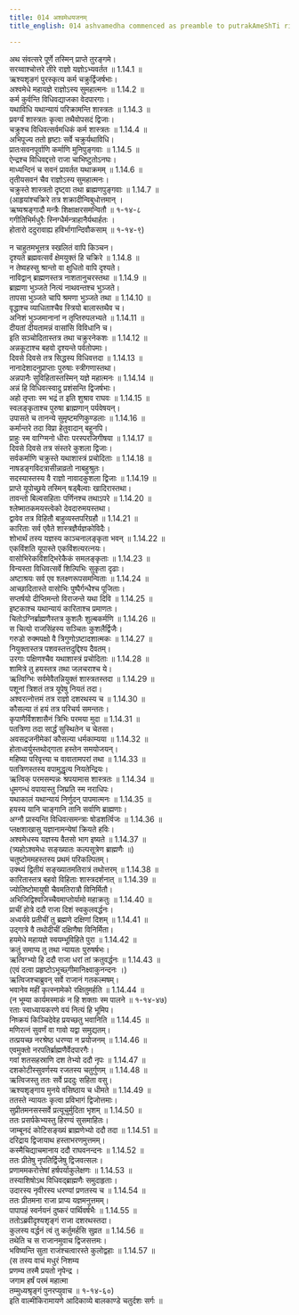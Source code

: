 ```yaml
---
title: 014 अश्वमेधयजनम्
title_english: 014 ashvamedha commenced as preamble to putrakAmeShTi ritual

---
```




  
अथ संवत्सरे पूर्णे तस्मिन् प्राप्ते तुरङ्गमे।  
सरय्वाश्चोत्तरे तीरे राज्ञो यज्ञोऽभ्यवर्तत ॥ 1.14.1 ॥   
ऋश्यशृङगं पुरस्कृत्य कर्म चक्रुर्द्विजर्षभाः।  
अश्वमेधे महायज्ञे राज्ञोऽस्य सुमहात्मनः ॥ 1.14.2 ॥   
कर्म कुर्वन्ति विधिवद्याजका वेदपारगाः।  
यथाविधि यथान्यायं परिक्रामन्ति शास्त्रतः ॥ 1.14.3 ॥   
प्रवर्ग्यं शास्त्रतः कृत्वा तथैवोपसदं द्विजाः।  
चक्रुश्च विधिवत्सर्वमधिकं कर्म शास्त्रतः ॥ 1.14.4 ॥   
अभिपूज्य ततो हृष्टाः सर्वे चक्रुर्यथाविधि।  
प्रातःसवनपूर्वाणि कर्माणि मुनिपुङ्गवाः ॥ 1.14.5 ॥   
ऐन्द्रश्च विधिवद्दत्तो राजा चाभिष्टुतोऽनघः।  
माध्यन्दिनं च सवनं प्रावर्तत यथाक्रमम् ॥ 1.14.6 ॥   
तृतीयसवनं चैव राज्ञोऽस्य सुमहात्मनः।  
चक्रुस्ते शास्त्रतो दृष्ट्वा तथा ब्राह्मणपुङ्गवाः ॥ 1.14.7 ॥   
(आहृयांश्चक्रिरे तत्र शक्रादीन्विबुधोत्तमान् ।  
ऋष्यश्रङ्गादौ मन्त्रैः शिक्षाक्षरसमन्वितौ ॥ १-१४-८  
गगीतिभिर्मधुरैः स्निग्धैर्मन्त्राहानैर्यथार्हतः ।  
होतारो ददुरावाह्य हविर्भागान्दिवौकसाम् ॥ १-१४-९)  

न चाहुतमभूत्तत्र स्खलितं वापि किञ्चन।  
दृश्यते ब्रह्मवत्सर्वं क्षेमयुक्तं हि चक्रिरे ॥ 1.14.8 ॥   
न तेष्वहस्सु श्रान्तो वा क्षुधितो वापि दृश्यते।  
नाविद्वान् ब्राह्मणस्तत्र नाशतानुचरस्तथा ॥ 1.14.9 ॥   
ब्राह्मणा भुञ्जते नित्यं नाथवन्तश्च भुञ्जते।  
तापसा भुञ्जते चापि श्रमणा भुञ्जते तथा ॥ 1.14.10 ॥   
वृद्धाश्च व्याधिताश्चैव स्त्रियो बालास्तथैव च।  
अनिशं भुञ्जमानानां न तृप्तिरुपलभ्यते ॥ 1.14.11 ॥   
दीयतां दीयतामन्नं वासांसि विविधानि च।  
इति सञ्चोदितास्तत्र तथा चक्रुरनेकशः ॥ 1.14.12 ॥   
अन्नकूटाश्च बहवो दृश्यन्ते पर्वतोपमाः।  
दिवसे दिवसे तत्र सिद्धस्य विधिवत्तदा ॥ 1.14.13 ॥   
नानादेशादनुप्राप्ताः पुरुषाः स्त्रीगणास्तथा।  
अन्नपानैः सुविहितास्तस्मिन् यज्ञे महात्मनः ॥ 1.14.14 ॥   
अन्नं हि विधिवत्स्वादु प्रशंसन्ति द्विजर्षभाः।  
अहो तृप्ताः स्म भद्रं त इति शुश्राव राघवः ॥ 1.14.15 ॥   
स्वलङ्कृताश्च पुरुषा ब्राह्मणान् पर्यवेषयन्।  
उपासते च तानन्ये सुमृष्टमणिकुण्डलाः ॥ 1.14.16 ॥   
कर्मान्तरे तदा विप्रा हेतुवादान् बहूनपि।  
प्राहुः स्म वाग्ग्मिनो धीराः परस्परजिगीषया ॥ 1.14.17 ॥   
दिवसे दिवसे तत्र संस्तरे कुशला द्विजाः।  
सर्वकर्माणि चक्रुस्ते यथाशास्त्रं प्रचोदिताः ॥ 1.14.18 ॥   
नाषडङ्गविदत्रासीन्नाव्रतो नाबहुश्रुतः।  
सदस्यास्तस्य वै राज्ञो नावादकुशला द्विजाः ॥ 1.14.19 ॥   
प्राप्ते यूपोच्छ्रये तस्मिन् षड्बैल्वाः खादिरास्तथा।  
तावन्तो बिल्वसहिताः पर्णिनश्च तथाऽपरे ॥ 1.14.20 ॥   
श्लेष्मातकमयस्त्वेको देवदारुमयस्तथा।  
द्वावेव तत्र विहितौ बाहुव्यस्तपरिग्रहौ ॥ 1.14.21 ॥   
कारिताः सर्व एवैते शास्त्रज्ञैर्यज्ञकोविदैः।  
शोभार्थं तस्य यज्ञस्य काञ्चनालङ्कृता भवन् ॥ 1.14.22 ॥   
एकविंशति यूपास्ते एकविंशत्यरत्नयः।  
वासोभिरेकविंशद्भिरेकैकं समलङ्कृताः ॥ 1.14.23 ॥   
विन्यस्ता विधिवत्सर्वे शिल्पिभिः सुकृता दृढाः।  
अष्टाश्रयः सर्व एव श्लक्ष्णरूपसमन्विताः ॥ 1.14.24 ॥   
आच्छादितास्ते वासोभिः पुष्पैर्गन्धैश्च पूजिताः।  
सप्तर्षयो दीप्तिमन्तो विराजन्ते यथा दिवि ॥ 1.14.25 ॥   
इष्टकाश्च यथान्यायं कारिताश्च प्रमाणतः।  
चितोऽग्निर्ब्राह्मणैस्तत्र कुशलैः शुल्बकर्मणि ॥ 1.14.26 ॥   
स चित्यो राजसिंहस्य सञ्चितः कुशलैर्द्विजैः।  
गरुडो रुक्मपक्षो वै त्रिगुणोऽष्टादशात्मकः ॥ 1.14.27 ॥   
नियुक्तास्तत्र पशवस्तत्तदुद्दिश्य दैवतम्।  
उरगाः पक्षिणश्चैव यथाशास्त्रं प्रचोदिताः ॥ 1.14.28 ॥   
शामित्रे तु हयस्तत्र तथा जलचराश्च ये।  
ऋत्विग्भिः सर्वमेवैतन्नियुक्तं शास्त्रतस्तदा ॥ 1.14.29 ॥   
पशूनां त्रिशतं तत्र यूपेषु नियतं तदा।  
अश्वरत्नोत्तमं तत्र राज्ञो दशरथस्य च ॥ 1.14.30 ॥   
कौसल्या तं हयं तत्र परिचर्य समन्ततः।  
कृपाणैर्विशशासैनं त्रिभिः परमया मुदा ॥ 1.14.31 ॥   
पतत्रिणा तदा सार्द्धं सुस्थितेन च चेतसा।  
अवसद्रजनीमेकां कौसल्या धर्मकाम्यया ॥ 1.14.32 ॥   
होताध्वर्युस्तथोद्गाता हस्तेन समयोजयन्।  
महिष्या परिवृत्त्या च वावातामपरां तथा ॥ 1.14.33 ॥   
पतत्रिणस्तस्य वपामुद्धृत्य नियतेन्द्रियः।  
ऋत्विक् परमसम्पन्नः श्रपयामास शास्त्रतः ॥ 1.14.34 ॥   
धूमगन्धं वपायास्तु जिघ्रति स्म नराधिपः।  
यथाकालं यथान्यायं निर्णुदन् पापमात्मनः ॥ 1.14.35 ॥   
हयस्य यानि चाङ्गानि तानि सर्वाणि ब्राह्मणाः।  
अग्नौ प्रास्यन्ति विधिवत्समन्त्राः षोडशर्त्विजः ॥ 1.14.36 ॥   
प्लक्षशाखासु यज्ञानामन्येषां क्रियते हविः।  
अश्वमेधस्य यज्ञस्य वैतसो भाग इष्यते ॥ 1.14.37 ॥   
(त्र्यहोऽश्वमेधः सङ्ख्यातः कल्पसूत्रेण ब्राह्मणैः ॥)  
चतुष्टोममहस्तस्य प्रथमं परिकल्पितम्।  
उक्थ्यं द्वितीयं सङ्ख्यातमतिरात्रं तथोत्तरम् ॥ 1.14.38 ॥   
कारितास्तत्र बहवो विहिताः शास्त्रदर्शनात् ॥ 1.14.39 ॥   
ज्योतिष्टोमायुषी चैवमतिरात्रौ विनिर्मितौ।  
अभिजिद्विश्वजिच्चैवमाप्तोर्यामो महाक्रतुः ॥ 1.14.40 ॥   
प्राचीं होत्रे ददौ राजा दिशं स्वकुलवर्द्धनः।  
अध्वर्यवे प्रतीचीं तु ब्रह्मणे दक्षिणां दिशम् ॥ 1.14.41 ॥   
उद्गात्रे वै तथोदीचीं दक्षिणैषा विनिर्मिता।  
हयमेधे महायज्ञे स्वयम्भूविहिते पुरा ॥ 1.14.42 ॥   
क्रतुं समाप्य तु तथा न्यायतः पुरुषर्षभः।  
ऋत्विग्भ्यो हि ददौ राजा धरां तां क्रतुवर्द्धनः ॥ 1.14.43 ॥   
(एवं दत्वा प्रहृष्टोऽभूच्छ्गीमानिक्ष्वाकुनन्दनः ।)  
ऋत्विजश्चाब्रुवन् सर्वे राजानं गतकल्मषम्।  
भवानेव महीं कृत्स्नामेको रक्षितुमर्हति ॥ 1.14.44 ॥   
(न भूम्या कार्यमस्माकं न हि शक्ताः स्म पालने ॥ १-१४-४७)  
रताः स्वाध्यायकरणे वयं नित्यं हि भूमिप।  
निष्क्रयं किञ्चिदेवेह प्रयच्छतु भवानिति ॥ 1.14.45 ॥   
मणिरत्नं सुवर्णं वा गावो यद्वा समुद्यतम्।  
तत्प्रयच्छ नरश्रेष्ठ धरण्या न प्रयोजनम् ॥ 1.14.46 ॥   
एवमुक्तो नरपतिर्ब्राह्मणैर्वेदपारगैः।  
गवां शतसहस्राणि दश तेभ्यो ददौ नृपः ॥ 1.14.47 ॥   
दशकोटीस्सुवर्णस्य रजतस्य चतुर्गुणम् ॥ 1.14.48 ॥   
ऋत्विजस्तु ततः सर्वे प्रददुः सहिता वसु।  
ऋश्यशृङ्गाय मुनये वसिष्ठाय च धीमते ॥ 1.14.49 ॥   
ततस्ते न्यायतः कृत्वा प्रविभागं द्विजोत्तमाः।  
सुप्रीतमनसस्सर्वे प्रत्यूचुर्मुदिता भृशम् ॥ 1.14.50 ॥   
ततः प्रसर्पकेभ्यस्तु हिरण्यं सुसमाहितः।  
जाम्बूनदं कोटिसङ्ख्यं ब्राह्मणेभ्यो ददौ तदा ॥ 1.14.51 ॥   
दरिद्राय द्विजायाथ हस्ताभरणमुत्तमम्।  
कस्मैचिद्याचमानाय ददौ राघवनन्दनः ॥ 1.14.52 ॥   
ततः प्रीतेषु नृपतिर्द्विजेषु द्विजवत्सलः।  
प्रणाममकरोत्तेषां हर्षपर्याकुलेक्षणः ॥ 1.14.53 ॥   
तस्याशिषोऽथ विधिवद्ब्राह्मणैः समुदाहृताः।  
उदारस्य नृवीरस्य धरण्यां प्रणतस्य च ॥ 1.14.54 ॥   
ततः प्रीतमना राजा प्राप्य यज्ञमनुत्तमम्।  
पापापहं स्वर्नयनं दुष्करं पार्थिवर्षभैः ॥ 1.14.55 ॥   
ततोऽब्रवीदृश्यशृङ्गं राजा दशरथस्तदा।  
कुलस्य वर्द्धनं त्वं तु कर्तुमर्हसि सुव्रत ॥ 1.14.56 ॥   
तथेति च स राजानमुवाच द्विजसत्तमः।  
भविष्यन्ति सुता राजंश्चत्वारस्ते कुलोद्वहाः ॥ 1.14.57 ॥   
(स तस्य वाचं मधुरं निशम्य  
प्रणम्य तस्मै प्रयतो नृपेन्द्र ।  
जगाम हर्षं परमं महात्मा  
तम्मुध्यश्रृङ्गं पुनरप्युवाच ॥ १-१४-६०)  
इति वाल्मीकिरामायणे आदिकाव्ये बालकाण्डे चतुर्दशः सर्गः ॥
